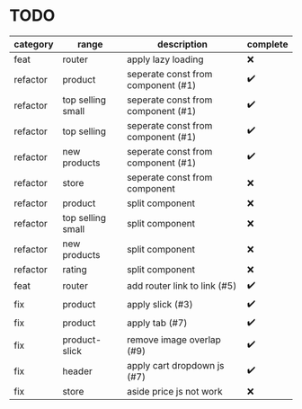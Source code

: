 # TODO

| category | range             | description                        | complete           |
| -------- | ----------------- | ---------------------------------- | ------------------ |
| feat     | router            | apply lazy loading                 | :x:                |
| refactor | product           | seperate const from component (#1) | :heavy_check_mark: |
| refactor | top selling small | seperate const from component (#1) | :heavy_check_mark: |
| refactor | top selling       | seperate const from component (#1) | :heavy_check_mark: |
| refactor | new products      | seperate const from component (#1) | :heavy_check_mark: |
| refactor | store             | seperate const from component      | :x:                |
| refactor | product           | split component                    | :x:                |
| refactor | top selling small | split component                    | :x:                |
| refactor | new products      | split component                    | :x:                |
| refactor | rating            | split component                    | :x:                |
| feat     | router            | add router link to link (#5)       | :heavy_check_mark: |
| fix      | product           | apply slick (#3)                   | :heavy_check_mark: |
| fix      | product           | apply tab (#7)                     | :heavy_check_mark: |
| fix      | product-slick     | remove image overlap (#9)          | :heavy_check_mark: |
| fix      | header            | apply cart dropdown js (#7)        | :heavy_check_mark: |
| fix      | store             | aside price js not work            | :x:                |

